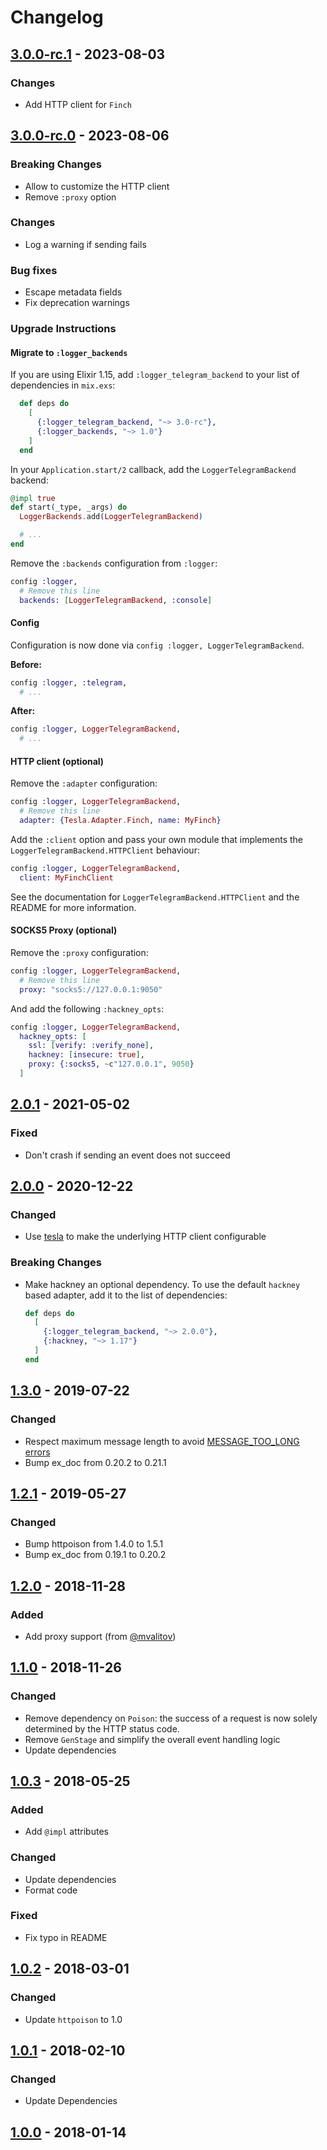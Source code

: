 # Changelog

## [3.0.0-rc.1] - 2023-08-03

### Changes

- Add HTTP client for `Finch`

## [3.0.0-rc.0] - 2023-08-06

### Breaking Changes

- Allow to customize the HTTP client
- Remove `:proxy` option

### Changes

- Log a warning if sending fails

### Bug fixes

- Escape metadata fields
- Fix deprecation warnings

### Upgrade Instructions

#### Migrate to `:logger_backends`

If you are using Elixir 1.15, add `:logger_telegram_backend` to your list of dependencies in `mix.exs`:

```elixir
  def deps do
    [
      {:logger_telegram_backend, "~> 3.0-rc"},
      {:logger_backends, "~> 1.0"}
    ]
  end
```

In your `Application.start/2` callback, add the `LoggerTelegramBackend` backend:

```elixir
@impl true
def start(_type, _args) do
  LoggerBackends.add(LoggerTelegramBackend)

  # ...
end
```

Remove the `:backends` configuration from `:logger`:

```elixir
config :logger,
  # Remove this line
  backends: [LoggerTelegramBackend, :console]
```

#### Config

Configuration is now done via `config :logger, LoggerTelegramBackend`.

**Before:**

```elixir
config :logger, :telegram,
  # ...
```

**After:**

```elixir
config :logger, LoggerTelegramBackend,
  # ...
```

#### HTTP client (optional)

Remove the `:adapter` configuration:

```elixir
config :logger, LoggerTelegramBackend,
  # Remove this line
  adapter: {Tesla.Adapter.Finch, name: MyFinch}
```

Add the `:client` option and pass your own module that implements the `LoggerTelegramBackend.HTTPClient` behaviour:

```elixir
config :logger, LoggerTelegramBackend,
  client: MyFinchClient
```

See the documentation for `LoggerTelegramBackend.HTTPClient` and the README for more information.

#### SOCKS5 Proxy (optional)

Remove the `:proxy` configuration:

```elixir
config :logger, LoggerTelegramBackend,
  # Remove this line
  proxy: "socks5://127.0.0.1:9050"
```

And add the following `:hackney_opts`:

```elixir
config :logger, LoggerTelegramBackend,
  hackney_opts: [
    ssl: [verify: :verify_none],
    hackney: [insecure: true],
    proxy: {:socks5, ~c"127.0.0.1", 9050}
  ]
```

## [2.0.1] - 2021-05-02

### Fixed

- Don't crash if sending an event does not succeed

## [2.0.0] - 2020-12-22

### Changed

- Use [tesla](https://github.com/teamon/tesla) to make the underlying HTTP client configurable

### Breaking Changes

- Make hackney an optional dependency. To use the default `hackney` based adapter, add it to the list of dependencies:

  ```elixir
  def deps do
    [
      {:logger_telegram_backend, "~> 2.0.0"},
      {:hackney, "~> 1.17"}
    ]
  end
  ```

## [1.3.0] - 2019-07-22

### Changed

- Respect maximum message length to avoid [MESSAGE_TOO_LONG errors](https://core.telegram.org/method/messages.sendMessage#return-errors)
- Bump ex_doc from 0.20.2 to 0.21.1

## [1.2.1] - 2019-05-27

### Changed

- Bump httpoison from 1.4.0 to 1.5.1
- Bump ex_doc from 0.19.1 to 0.20.2

## [1.2.0] - 2018-11-28

### Added

- Add proxy support (from [@mvalitov](https://github.com/mvalitov))

## [1.1.0] - 2018-11-26

### Changed

- Remove dependency on `Poison`: the success of a request is now solely determined by the HTTP status code.
- Remove `GenStage` and simplify the overall event handling logic
- Update dependencies

## [1.0.3] - 2018-05-25

### Added

- Add `@impl` attributes

### Changed

- Update dependencies
- Format code

### Fixed

- Fix typo in README

## [1.0.2] - 2018-03-01

### Changed

- Update `httpoison` to 1.0

## [1.0.1] - 2018-02-10

### Changed

- Update Dependencies

## [1.0.0] - 2018-01-14

[3.0.0-rc.1]: https://github.com/adriankumpf/logger-telegram-backend/compare/v3.0.0-rc.0...v3.0.0-rc.1
[3.0.0-rc.0]: https://github.com/adriankumpf/logger-telegram-backend/compare/v2.0.1...v3.0.0-rc.0
[2.0.1]: https://github.com/adriankumpf/logger-telegram-backend/compare/v2.0.0...v2.0.1
[2.0.0]: https://github.com/adriankumpf/logger-telegram-backend/compare/v1.3.0...v2.0.0
[1.3.0]: https://github.com/adriankumpf/logger-telegram-backend/compare/v1.2.1...v1.3.0
[1.2.1]: https://github.com/adriankumpf/logger-telegram-backend/compare/v1.2.0...v1.2.1
[1.2.0]: https://github.com/adriankumpf/logger-telegram-backend/compare/v1.1.0...v1.2.0
[1.1.0]: https://github.com/adriankumpf/logger-telegram-backend/compare/v1.0.3...v1.1.0
[1.0.3]: https://github.com/adriankumpf/logger-telegram-backend/compare/v1.0.2...v1.0.3
[1.0.2]: https://github.com/adriankumpf/logger-telegram-backend/compare/v1.0.1...v1.0.2
[1.0.1]: https://github.com/adriankumpf/logger-telegram-backend/compare/v1.0.0...v1.0.1
[1.0.0]: https://github.com/adriankumpf/logger-telegram-backend/compare/v0.1.0...v1.0.0
